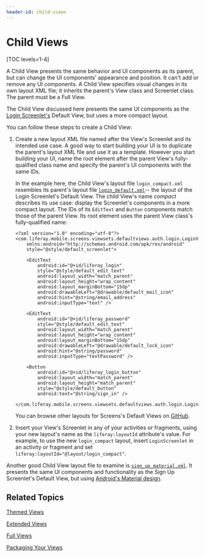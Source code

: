```yaml
---
header-id: child-views
---
```


# Child Views

[TOC levels=1-4]

A Child View presents the same behavior and UI components as its parent, but can
change the UI components' appearance and position. It can't add or remove any UI
components. A Child View specifies visual changes in its own layout XML file; it
inherits the parent's View class and Screenlet class. The parent must be a Full
View. 

The Child View discussed here presents the same UI components as the
[Login Screenlet's](https://github.com/liferay/liferay-screens/tree/master/android/library/core/src/main/java/com/liferay/mobile/screens/auth/login)
Default View, but uses a more compact layout.

You can follow these steps to create a Child View:

1.  Create a new layout XML file named after the View's Screenlet and its
    intended use case. A good way to start building your UI is to duplicate the
    parent's layout XML file and use it as a template. However you start
    building your UI, name the root element after the parent View's
    fully-qualified class name and specify the parent's UI components with the
    same IDs. 

    In the example here, the Child View's layout file `login_compact.xml`
    resembles its parent's layout file
    [`login_default.xml`](https://github.com/liferay/liferay-screens/blob/master/android/library/core/src/main/res/layout/login_default.xml)--
    the layout of the Login Screenlet's Default View. The child View's name
    *compact* describes its use case: display the Screenlet's components in a
    more compact layout. The IDs of its `EditText` and `Button` components match
    those of the parent View. Its root element uses the parent View class's
    fully-qualified name: 

        <?xml version="1.0" encoding="utf-8"?>
        <com.liferay.mobile.screens.viewsets.defaultviews.auth.login.LoginView
            xmlns:android="http://schemas.android.com/apk/res/android"
            style="@style/default_screenlet">

            <EditText
                android:id="@+id/liferay_login"
                style="@style/default_edit_text"
                android:layout_width="match_parent"
                android:layout_height="wrap_content"
                android:layout_marginBottom="15dp"
                android:drawableLeft="@drawable/default_mail_icon"
                android:hint="@string/email_address"
                android:inputType="text" />

            <EditText
                android:id="@+id/liferay_password"
                style="@style/default_edit_text"
                android:layout_width="match_parent"
                android:layout_height="wrap_content"
                android:layout_marginBottom="15dp"
                android:drawableLeft="@drawable/default_lock_icon"
                android:hint="@string/password"
                android:inputType="textPassword" />

            <Button
                android:id="@+id/liferay_login_button"
                android:layout_width="match_parent"
                android:layout_height="match_parent"
                style="@style/default_button"
                android:text="@string/sign_in" />

        </com.liferay.mobile.screens.viewsets.defaultviews.auth.login.LoginView>

    You can browse other layouts for Screens's Default Views on
    [GitHub](https://github.com/liferay/liferay-screens/tree/master/android/library/core/src/main/res/layout). 

2.  Insert your View's Screenlet in any of your activities or fragments, using
    your new layout's name as the `liferay:layoutId` attribute's value. For
    example, to use the new `login_compact` layout, insert `LoginScreenlet` in
    an activity or fragment and set `liferay:layoutId="@layout/login_compact"`.

Another good Child View layout file to examine is
[`sign_up_material.xml`](https://github.com/liferay/liferay-screens/blob/master/android/viewsets/material/src/main/res/layout/sign_up_material.xml).
It presents the same UI components and functionality as the Sign Up Screenlet's
Default View, but using
[Android's Material design](http://www.google.com/design/spec/material-design/introduction.html). 

## Related Topics

[Themed Views](/docs/7-1/tutorials/-/knowledge_base/t/themed-views)

[Extended Views](/docs/7-1/tutorials/-/knowledge_base/t/extended-views)

[Full Views](/docs/7-1/tutorials/-/knowledge_base/t/full-views)

[Packaging Your Views](/docs/7-1/tutorials/-/knowledge_base/t/packaging-your-views)
